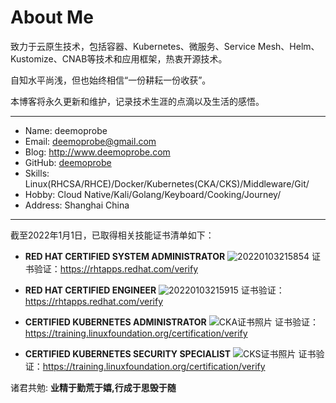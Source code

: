 # About Me

致力于云原生技术，包括容器、Kubernetes、微服务、Service Mesh、Helm、Kustomize、CNAB等技术和应用框架，热衷开源技术。

自知水平尚浅，但也始终相信“一份耕耘一份收获”。

本博客将永久更新和维护，记录技术生涯的点滴以及生活的感悟。

----------

- Name: deemoprobe
- Email: deemoprobe@gmail.com
- Blog: <http://www.deemoprobe.com>
- GitHub: [deemoprobe](https://github.com/deemoprobe?tab=repositories)
- Skills: Linux(RHCSA/RHCE)/Docker/Kubernetes(CKA/CKS)/Middleware/Git/
- Hobby: Cloud Native/Kali/Golang/Keyboard/Cooking/Journey/
- Address: Shanghai China

----------

截至2022年1月1日，已取得相关技能证书清单如下：

- **RED HAT CERTIFIED SYSTEM ADMINISTRATOR**
![20220103215854](https://deemoprobe.oss-cn-shanghai.aliyuncs.com/images/20220103215854.png)
证书验证：<https://rhtapps.redhat.com/verify>

- **RED HAT CERTIFIED ENGINEER**
![20220103215915](https://deemoprobe.oss-cn-shanghai.aliyuncs.com/images/20220103215915.png)
证书验证：<https://rhtapps.redhat.com/verify>

- **CERTIFIED KUBERNETES ADMINISTRATOR**
![CKA证书照片](https://deemoprobe.oss-cn-shanghai.aliyuncs.com/images/CKA证书照片.jpg)
证书验证：<https://training.linuxfoundation.org/certification/verify>

- **CERTIFIED KUBERNETES SECURITY SPECIALIST**
![CKS证书照片](https://deemoprobe.oss-cn-shanghai.aliyuncs.com/images/CKS证书照片.jpg)
证书验证：<https://training.linuxfoundation.org/certification/verify>

诸君共勉: **业精于勤荒于嬉,行成于思毁于随**

